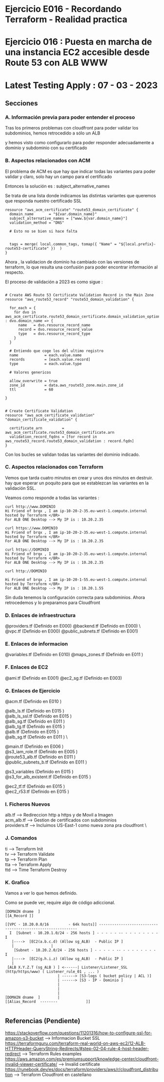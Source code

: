 <!-- Proyecto : # docs-tf -->
# Ejercicio E016 - Recordando Terraform - Realidad practica
# Ejercicio 016 : Puesta en marcha de una instancia EC2 accesible desde Route 53 con ALB WWW
# Latest Testing Apply : 07 - 03 - 2023

<!-- Nivel 2 E016 -  V0.0.1 - 2023 Mar -->

## Secciones

### A. Información previa para poder entender el proceso

Tras los primeros problemas con cloudfront para poder validar los subdominios, hemos retrocedido a sólo un ALB

y hemos visto como configurarlo para poder responder adecuadamente a dominio y subdominio con su certificado


### B. Aspectos relacionados con ACM

El problema de ACM es que hay que indicar todas las variantes para poder validar y claro, solo hay un campo para el certificado 

Entonces la solución es : subject_alternative_names

Se trata de una lista donde indicamos las distintas variantes que queremos que responda nuestro certificado SSL

```
resource "aws_acm_certificate" "route53_domain_certificate" {
  domain_name       = "${var.domain_name}"
  subject_alternative_names = ["www.${var.domain_name}"]  
  validation_method = "DNS"

  # Esto no se bien si hace falta

 
  tags = merge( local.common_tags, tomap({ "Name" = "${local.prefix}-route53-certificate" })  )
}
```

Ahora , la validacion de dominio ha cambiado con las versiones de terraform, lo que resulta una confusión para poder encontrar información al respecto.

El proceso de validación a 2023 es como sigue :

```

# Create AWS Route 53 Certificate Validation Record in the Main Zone
resource "aws_route53_record" "route53_domain_validation" {

  for_each = {
    for dvo in aws_acm_certificate.route53_domain_certificate.domain_validation_options : dvo.domain_name => {
      name   = dvo.resource_record_name
      record = dvo.resource_record_value
      type   = dvo.resource_record_type
    }
  }

  # Entiendo que coge los del ultimo registro
  name            = each.value.name
  records         = [each.value.record]
  type            = each.value.type

  # Valores genericos

  allow_overwrite = true
  zone_id         = data.aws_route53_zone.main.zone_id
  ttl             = 60
  
}


# Create Certificate Validation
resource "aws_acm_certificate_validation" "domain_certificate_validation" {

  certificate_arn         = aws_acm_certificate.route53_domain_certificate.arn
  validation_record_fqdns = [for record in aws_route53_record.route53_domain_validation : record.fqdn]
}

```

Con los bucles se validan todas las variantes del dominio indicado.


### C. Aspectos relacionados con Terraform

Vemos que tarda cuatro minutos en crear y unos dos minutos en destruir. hay que esperar un poquito para que se establezcan las variantes en la validación SSL.

Veamos como responde a todas las variantes : 

```
curl http://www.DOMINIO
Hi Friend of brqx , I am ip-10-20-2-35.eu-west-1.compute.internal hosted by Terraform </BR>
For ALB ONE Desktop --> My IP is : 10.20.2.35 

curl https://www.DOMINIO
Hi Friend of brqx , I am ip-10-20-2-35.eu-west-1.compute.internal hosted by Terraform </BR>
For ALB ONE Desktop --> My IP is : 10.20.2.35 

curl https://DOMINIO
Hi Friend of brqx , I am ip-10-20-2-35.eu-west-1.compute.internal hosted by Terraform </BR>
For ALB ONE Desktop --> My IP is : 10.20.2.35 

curl http://DOMINIO

Hi Friend of brqx , I am ip-10-20-1-55.eu-west-1.compute.internal hosted by Terraform </BR>
For ALB ONE Desktop --> My IP is : 10.20.1.55 

```

Sin duda tenemos la configuración correcta para subdominios. Ahora retrocedemos y lo preparamos para Cloudfront

### D. Enlaces de infraestructura
 
@providers.tf  (Definido en E000)             @backend.tf     (Definido en E000)   \         
@vpc.tf        (Definido en E000)             @public_subnets.tf (Definido en E001)   

### E. Enlaces de informacion 

@variables.tf  (Definido en E010)             @maps_zones.tf          (Definido en E011 )

### F. Enlaces de EC2

@ami.tf        (Definido en E001)            @ec2_sg.tf         (Definido en E003)             

### G. Enlaces de Ejercicio

@acm.tf                 (Definido en E010 )

@alb_ls.tf               (Definido en E015 )  \
@alb_ls_ssl.tf           (Definido en E015 )  \
@alb_sg.tf               (Definido en E011 )  \
@alb_tg.tf               (Definido en E015 )  \
@alb.tf                  (Definido en E015 )  \
@alb_sg.tf               (Definido en E011 )  \

@main.tf                 (Definido en E006 )  \
@s3_iam_role.tf          (Definido en E005 )  \
@route53_alb.tf          (Definido en E011 )  \
@public_subnets_b.tf     (Definido en E011 )  


@s3_variables            (Definido en E015 )  \
@s3_for_alb_existent.tf  (Definido en E015 )  

@ec2_tf.tf               (Definido en E015 )  \
@ec2_r53.tf              (Definido en E015 )


### I. Ficheros Nuevos

alb.tf    -->  Redireccion http a https y de Movil a Imagen        \
acm_alb.tf                 -->  Gestion de certificados con subdominios             \
providers.tf              -->  Incluimos US-East-1 como nueva zona pra cloudfront   \

### J. Comandos

ti --> Terraform Init                  \
tv --> Terraform Validate              \
tp --> Terraform Plan                  \
tta --> Terraform Apply                \
ttd --> Time Terraform Destroy         

### K. Grafico

Vamos a ver lo que hemos definido. 

Como se puede ver, require algo de código adiccional.

```
[DOMAIN dname  ]
[[A_Record ]]

[[VPC - 10.20.0.0/16         - 64k hosts]] ------------------------------------------------------------
  I  [Subnet - 10.20.1.0/24 - 256 hosts ] - - - - - -- - - - - - - - - I
   |---->  [EC2(a.b.c.d) (Allow sg_ALB)  - Public IP ] 
   |                 |                  
    [Subnet - 10.20.2.0/24 - 256 hosts ] - - - - - -- - - - - - - - - I
   |---->  [EC2(g.h.i.z) (Allow sg_ALB)  - Public IP ] 
   |
 [ALB X.Y.Z.T (sg_ALB ) ] <------| Listener/Listener_SSL (http/https/www) ( Listener_rule_01 , ... )
                        | ------> [S3-logs ( bucket policy | ACL )]
                        | ------> [S3 - IP - Dominio ]
                        |                  
                        |
                        |
[DOMAIN dname  ]        |
[[Alias_Record  --------             ]]


```
       

<!-- ==--==--==--==--==--==--==--==--==--==--==--==--==--==--==-- -->

## Referencias (Pendiente)

https://stackoverflow.com/questions/11201316/how-to-configure-ssl-for-amazon-s3-bucket --> Informacion Bucket SSL
https://terraformguru.com/terraform-real-world-on-aws-ec2/12-ALB-HTTPHeader-QueryString-Redirects/#step-02-04-rule-4-host-header-redirect --> Terraform Rules examples
https://aws.amazon.com/es/premiumsupport/knowledge-center/cloudfront-invalid-viewer-certificate/ --> Invalid certificate
https://runebook.dev/es/docs/terraform/providers/aws/r/cloudfront_distribution --> Terraform Cloudfront en castellano


